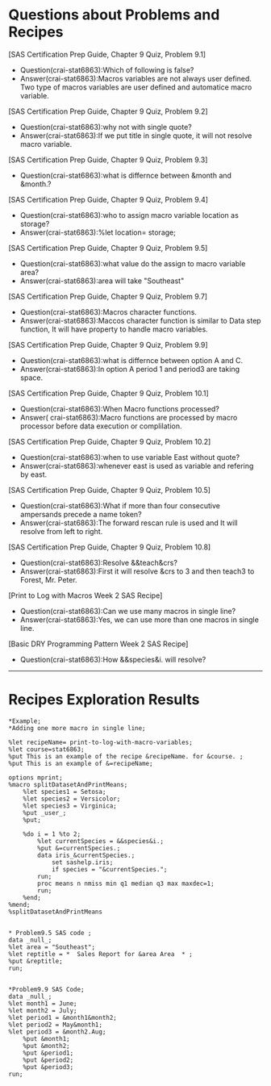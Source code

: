 
# Questions about Problems and Recipes

[SAS Certification Prep Guide, Chapter 9 Quiz, Problem 9.1]
* Question(crai-stat6863):Which of following is false?
* Answer(crai-stat6863):Macros variables are not always user defined. Two type of macros variables are user defined and automatice macro variable.

[SAS Certification Prep Guide, Chapter 9 Quiz, Problem 9.2]
* Question(crai-stat6863):why not with single quote?
* Answer(crai-stat6863):If we put title in single quote, it will not resolve macro variable.

[SAS Certification Prep Guide, Chapter 9 Quiz, Problem 9.3]
* Question(crai-stat6863):what is differnce between &month and &month.?

[SAS Certification Prep Guide, Chapter 9 Quiz, Problem 9.4]
* Question(crai-stat6863):who to assign macro variable location as storage?
* Answer(crai-stat6863):%let location= storage;

[SAS Certification Prep Guide, Chapter 9 Quiz, Problem 9.5]
* Question(crai-stat6863):what value do the assign to macro variable area?
* Answer(crai-stat6863):area will take "Southeast"

[SAS Certification Prep Guide, Chapter 9 Quiz, Problem 9.7]
* Question(crai-stat6863):Macros character functions.
* Answer(crai-stat6863):Maccos character function is similar to Data step function, It will have property to handle 
macro variables.

[SAS Certification Prep Guide, Chapter 9 Quiz, Problem 9.9]
* Question(crai-stat6863):what is differnce between option A and C.
* Answer(crai-stat6863):In option A period 1 and period3 are taking space.

[SAS Certification Prep Guide, Chapter 9 Quiz, Problem 10.1]
* Question(crai-stat6863):When Macro functions processed?
* Answer( crai-stat6863):Macro functions are processed by macro processor before data execution or complilation.

[SAS Certification Prep Guide, Chapter 9 Quiz, Problem 10.2]
* Question(crai-stat6863):when to use variable East without quote?
* Answer(crai-stat6863):whenever east is used as variable and refering by east.

[SAS Certification Prep Guide, Chapter 9 Quiz, Problem 10.5]
* Question(crai-stat6863):What if more than four consecutive ampersands precede a name token?
* Answer(crai-stat6863):The forward rescan rule is used and It will resolve from left to right.

[SAS Certification Prep Guide, Chapter 9 Quiz, Problem 10.8]
* Question(crai-stat6863):Resolve &&teach&crs?
* Answer(crai-stat6863):First it will resolve &crs to 3 and then teach3 to Forest, Mr. Peter.

[Print to Log with Macros Week 2 SAS Recipe]
* Question(crai-stat6863):Can we use many macros in single line?
* Answer(crai-stat6863):Yes, we can use more than one macros in single line.

[Basic DRY Programming Pattern Week 2 SAS Recipe]
* Question(crai-stat6863):How &&species&i. will resolve?




***



# Recipes Exploration Results



```
*Example;
*Adding one more macro in single line;

%let recipeName= print-to-log-with-macro-variables;
%let course=stat6863;
%put This is an example of the recipe &recipeName. for &course. ;
%put This is an example of &=recipeName;

options mprint;
%macro splitDatasetAndPrintMeans;
    %let species1 = Setosa;
    %let species2 = Versicolor;
    %let species3 = Virginica;
    %put _user_;
    %put;

    %do i = 1 %to 2;
        %let currentSpecies = &&species&i.;
        %put &=currentSpecies.;
        data iris_&currentSpecies.;
            set sashelp.iris;
            if species = "&currentSpecies.";
        run;
        proc means n nmiss min q1 median q3 max maxdec=1;
        run;
    %end;
%mend;
%splitDatasetAndPrintMeans


* Problem9.5 SAS code ;
data _null_;
%let area = "Southeast"; 
%let reptitle = *  Sales Report for &area Area  * ; 
%put &reptitle;
run;


*Problem9.9 SAS Code;
data _null_;
%let month1 = June;
%let month2 = July;
%let period1 = &month1&month2;
%let period2 = May&month1;
%let period3 = &month2.Aug; 
	%put &month1;
	%put &month2;
	%put &period1;
	%put &period2;
	%put &period3;
run;



```
